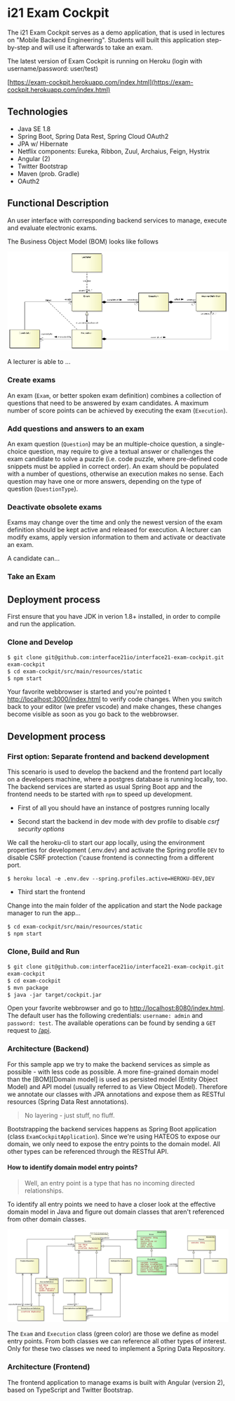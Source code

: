 # i21 Exam Cockpit

The i21 Exam Cockpit serves as a demo application, that is used in lectures on "Mobile Backend Engineering". Students will built this
application step-by-step and will use it afterwards to take an exam.

The latest version of Exam Cockpit is running on Heroku (login with username/password: user/test)

[https://exam-cockpit.herokuapp.com/index.html](https://exam-cockpit.herokuapp.com/index.html)

## Technologies

- Java SE 1.8
- Spring Boot, Spring Data Rest, Spring Cloud OAuth2
- JPA w/ Hibernate
- Netflix components: Eureka, Ribbon, Zuul, Archaius, Feign, Hystrix
- Angular (2)
- Twitter Bootstrap
- Maven (prob. Gradle)
- OAuth2

## Functional Description
An user interface with corresponding backend services to manage, execute and evaluate electronic exams.

The Business Object Model (BOM) looks like follows

![Domain model][dModel]

A lecturer is able to ...

### Create exams
An exam (`Exam`, or better spoken exam definition) combines a collection of questions that need to be answered by exam candidates. A maximum number of score points can be achieved by
executing the exam (`Execution`).

### Add questions and answers to an exam
An exam question (`Question`) may be an multiple-choice question, a single-choice question, may require to give a textual answer or challenges the
exam candidate to solve a puzzle (i.e. code puzzle, where pre-defined code snippets must be applied in correct order). An exam should be
populated with a number of questions, otherwise an execution makes no sense. Each question may have one or more answers, depending on the
type of question (`QuestionType`).

### Deactivate obsolete exams
Exams may change over the time and only the newest version of the exam definition should be kept active and released for execution. A lecturer
can modify exams, apply version information to them and activate or deactivate an exam.

A candidate can...

### Take an Exam


## Deployment process

First ensure that you have JDK in verion 1.8+ installed, in order to compile and run the application.

### Clone and Develop

```
$ git clone git@github.com:interface21io/interface21-exam-cockpit.git exam-cockpit
$ cd exam-cockpit/src/main/resources/static
$ npm start
```

Your favorite webbrowser is started and you're pointed t [http://localhost:3000/index.html](http://localhost:3000/index.html) to verify
code changes. When you switch back to your editor (we prefer vscode) and make changes, these changes become visible as soon as you
go back to the webbrowser.

## Development process

### First option: Separate frontend and backend development

This scenario is used to develop the backend and the frontend part locally on a developers machine, where a postgres database is running
locally, too. The backend services are started as usual Spring Boot app and the frontend needs to be started with `npm` to speed up
development.

* First of all you should have an instance of postgres running locally

* Second start the backend in dev mode with dev profile to disable _csrf security options_

We call the heroku-cli to start our app locally, using the environment properties for development (.env.dev) and activate the Spring
profile `DEV` to disable CSRF protection ('cause frontend is connecting from a different port.

```
$ heroku local -e .env.dev --spring.profiles.active=HEROKU-DEV,DEV
```

* Third start the frontend

Change into the main folder of the application and start the Node package manager to run the app...

```
$ cd exam-cockpit/src/main/resources/static
$ npm start
```

### Clone, Build and Run

```
$ git clone git@github.com:interface21io/interface21-exam-cockpit.git exam-cockpit
$ cd exam-cockpit
$ mvn package
$ java -jar target/cockpit.jar
```

Open your favorite webbrowser and go to [http://localhost:8080/index.html](http://localhost:8080/index.html). The default user has the
following credentials: `username: admin` and `password: test`. The available operations can be found by sending a `GET` request to
[/api](http://localhost:8080/api).

### Architecture (Backend)

For this sample app we try to make the backend services as simple as possible - with less code as possible. A more fine-grained domain
model than the [BOM][Domain model] is used as persisted model (Entity Object Model) and API model (usually referred to as View Object Model).
Therefore we annotate our classes with JPA annotations and expose them as RESTful resources (Spring Data Rest annotations).

> No layering - just stuff, no fluff.

Bootstrapping the backend services happens as Spring Boot application (class `ExamCockpitApplication`). Since we're using HATEOS to expose
our domain, we only need to expose the entry points to the domain model. All other types can be referenced through the RESTful API.

#### How to identify domain model entry points?

> Well, an entry point is a type that has no incoming directed relationships.

To identify all entry points we need to have a closer look at the effective domain model in Java and figure out domain classes that aren't
referenced from other domain classes.

![Persisted model][pModel]

The `Exam` and `Execution` class (green color) are those we define as model entry points. From both classes we can reference all other types
of interest. Only for these two classes we need to implement a Spring Data Repository.

### Architecture (Frontend)

The frontend application to manage exams is built with Angular (version 2), based on TypeScript and Twitter Bootstrap.

[dModel]: ./src/site/img/domain_model.png
[pModel]: ./src/site/img/persisted_model.png